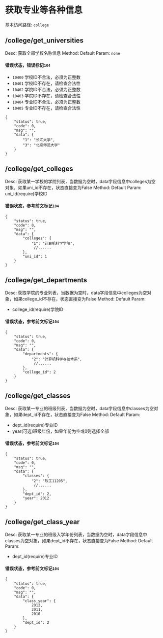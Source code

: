 # 获取专业等各种信息
基本访问路径: `college`

## /college/get_universities
Desc: 获取全部学校名称信息
Method: Default
Param: `none`

#### 错误状态，错误标记`104`
* `10400` 学校ID不合法，必须为正整数
* `10401` 学校ID不存在，请检查合法性
* `10402` 学院ID不合法，必须为正整数
* `10403` 学院ID不存在，请检查合法性
* `10404` 专业ID不合法，必须为正整数
* `10405` 专业ID不存在，请检查合法性



```
{
    "status": true,
    "code": 0,
    "msg": "",
    "data": {
        "1": "长江大学",
        "3": "北京师范大学"
    }
}
```

## /college/get_colleges
Desc: 获取某一学校的学院列表，当数据为空时，data字段信息中colleges为空对象，如果uni_id不存在，状态直接变为False
Method: Default
Param: uni_id(require)学校ID

#### 错误状态，参考前文标记`104`

```
{
	"status": true,
	"code": 0,
	"msg": "",
	"data": {
		"colleges": {
		    "1": "计算机科学学院",
		     //......
		},
		"uni_id": 1
	}
}
```

## /college/get_departments
Desc: 获取学院的专业列表，当数据为空时，data字段信息中colleges为空对象，如果college_id不存在，状态直接变为False
Method: Default
Param: 
* college_id(require)学院ID

#### 错误状态，参考前文标记`104`

```
{
	"status": true,
	"code": 0,
	"msg": "",
	"data": {
		"departments": {
		    "2": "计算机科学与技术系",
		     //......
		},
		"college_id": 2
	}
}
```

## /college/get_classes
Desc: 获取某一专业的班级列表，当数据为空时，data字段信息中classes为空对象，如果dept_id不存在，状态直接变为False
Method: Default
Param: 
* dept_id(require)专业ID
* year(可选)班级年份，如果年份为空或0则选择全部

#### 错误状态，参考前文标记`104`

```
{
	"status": true,
	"code": 0,
	"msg": "",
	"data": {
		"classes": {
		    "2": "软工11205",
		     //......
		},
		"dept_id": 2,
		"year": 2012
	}
}
```

## /college/get_class_year
Desc: 获取某一专业的班级入学年份列表，当数据为空时，data字段信息中classes为空对象，如果dept_id不存在，状态直接变为False
Method: Default
Param: 
* dept_id(require)专业ID

#### 错误状态，参考前文标记`104`

```
{
	"status": true,
	"code": 0,
	"msg": "",
	"data": {
		"class_year": {
		    2012,
		    2011,
		    2010
		},
		"dept_id": 2
	}
}
```